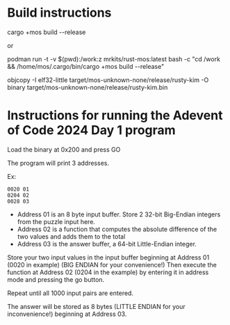# Build instructions

cargo +mos build --release

or 

podman run -t -v $(pwd):/work:z mrkits/rust-mos:latest bash -c "cd /work && /home/mos/.cargo/bin/cargo +mos build --release"

objcopy -I elf32-little target/mos-unknown-none/release/rusty-kim -O binary target/mos-unknown-none/release/rusty-kim.bin

# Instructions for running the Adevent of Code 2024 Day 1 program

Load the binary at 0x200 and press GO

The program will print 3 addresses.

Ex:
```
0020 01
0204 02
0028 03
```

- Address 01 is an 8 byte input buffer. Store 2 32-bit Big-Endian integers from the puzzle input here.
- Address 02 is a function that computes the absolute difference of the two values and adds them to the total
- Address 03 is the answer buffer, a 64-bit Little-Endian integer.

Store your two input values in the input buffer beginning at Address 01 (0020 in example) (BIG ENDIAN for your convenience!)
Then execute the function at Address 02 (0204 in the example) by entering it in address mode and pressing the go button.

Repeat until all 1000 input pairs are entered.

The answer will be stored as 8 bytes (LITTLE ENDIAN for your inconvenience!) beginning at Address 03.
